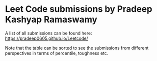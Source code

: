 <h1> Leet Code submissions by Pradeep Kashyap Ramaswamy </h1>

A list of all submissions can be found here: <a href="https://pradeep0605.github.io/Leetcode/"> https://pradeep0605.github.io/Leetcode/ </a>

Note that the table can be sorted to see the submissions from different perspectives in terms of percentile, toughness etc.
